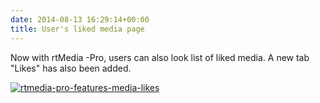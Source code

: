 ```yaml
---
date: 2014-08-13 16:29:14+00:00
title: User's liked media page
---
```


Now with rtMedia -Pro, users can also look list of liked media. A new tab "Likes" has also been added.

[![rtmedia-pro-features-media-likes](http://docs.rtcamp.com/wp-content/uploads/2014/08/rtmedia-pro-features-media-likes.png)](http://docs.rtcamp.com/wp-content/uploads/2014/08/rtmedia-pro-features-media-likes.png)




